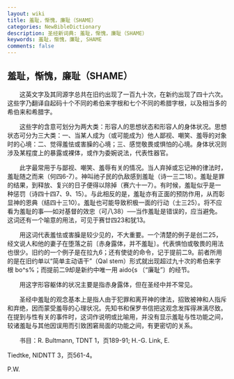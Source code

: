 ```yaml
---
layout: wiki
title: 羞耻，惭愧，廉耻（SHAME）
categories: NewBibleDictionary
description: 圣经新词典: 羞耻，惭愧，廉耻（SHAME）
keywords: 羞耻，惭愧，廉耻, SHAME
comments: false
---
```


## 羞耻，惭愧，廉耻（SHAME）

　　这英文字及其同源字总共在旧约出现了一百九十次，在新约出现了四十六次。这些字乃翻译自起码十个不同的希伯来字根和七个不同的希腊字根，以及相当多的希伯来和希腊字。

　　这些字的含意可划分为两大类：形容人的思想状态和形容人的身体状况。思想状态可分为三大类：一、当某人成为（或可能成为）他人鄙视、嘲笑、羞辱的对象时的心境：二、觉得羞怯或害臊的心境；三、感觉敬畏或惧怕的心境。身体状况则涉及某程度上的暴露或裸体，或作为委婉说法，代表性器官。

　　此字最常用于与鄙视、嘲笑、羞辱有关的情况。当人弃掉或忘记神的律法时，羞耻随之而来（何四6-7）。神叫祂子民的仇敌感到羞耻（诗一三二18）。羞耻是罪的结果，到释放、复兴的日子便得以除掉（赛六十一7）。有时候，羞耻似乎是一种惩罚（诗四十四7、9、15）。与此相反的是，羞耻亦有正面的预防作用，从而彰显神的恩典（结四十三10）。羞耻也可能导致积极一面的行动（士三25）。将不应看为羞耻的事──如对基督的效忠（可八38）──当作羞耻是错误的，应当避免。这词还有一个喻意的用法，可见于赛廿四23和犹13。

　　用这词代表羞怯或害臊是较少见的，不大重要。一个清楚的例子是创二25，经文说人和他的妻子在堕落之前〔赤身露体，并不羞耻〕。代表惧怕或敬畏的用法也很少。旧约的一个例子是在拉九6；还有使徒的命令，记于提前二9。前者所用的是在旧约单以“简单主动语干”（Qal stem）形式就出现超过九十次的希伯来字根 bo^s%；而提前二9却是新约中唯一用 aido{s 〔“廉耻”〕的经节。

　　用这字形容躯体的状况主要是指赤身露体，但在圣经中并不常见。

　　圣经中羞耻的观念基本上是指人由于犯罪和离开神的律法，招致被神和人指斥和弃绝，因而蒙受羞辱的心理状况。先知书和保罗书信把这观念发挥得淋漓尽致。在提到与性有关的事件时，这词作说明或比喻用，并没有显示羞耻与性功能之间，较诸羞耻与其他因误用而引致困窘局面的功能之间，有更密切的关系。

　　书目：R. Bultmann, TDNT 1，页189-91; H.-G. Link, E.

Tiedtke, NIDNTT 3，页561-4。

P.W.









